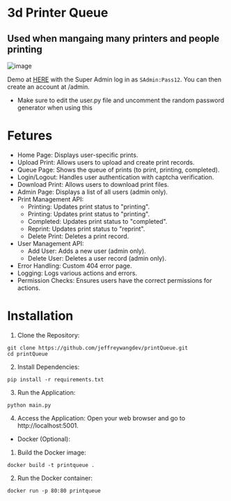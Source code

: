 # 3d Printer Queue
## Used when mangaing many printers and people printing 

![image](https://github.com/user-attachments/assets/c61809f2-4e03-48b5-aa28-a2278b41c3bb)

Demo at [HERE](https://printqueue.onrender.com/) with the Super Admin log in as ``SAdmin:Pass12``. You can then create an account at /admin.
- Make sure to edit the user.py file and uncomment the random password generator when using this


# Fetures 
- Home Page: Displays user-specific prints.
- Upload Print: Allows users to upload and create print records.
- Queue Page: Shows the queue of prints (to print, printing, completed).
- Login/Logout: Handles user authentication with captcha verification.
- Download Print: Allows users to download print files.
- Admin Page: Displays a list of all users (admin only).
- Print Management API:
  - Printing: Updates print status to "printing".
  - Printing: Updates print status to "printing".
  - Completed: Updates print status to "completed".
  - Reprint: Updates print status to "reprint".
  - Delete Print: Deletes a print record.
- User Management API:
  - Add User: Adds a new user (admin only).
  - Delete User: Deletes a user record (admin only).
- Error Handling: Custom 404 error page.
- Logging: Logs various actions and errors.
- Permission Checks: Ensures users have the correct permissions for actions.

# Installation

1. Clone the Repository:
```
git clone https://github.com/jeffreywangdev/printQueue.git
cd printQueue
```

2. Install Dependencies:
```
pip install -r requirements.txt
```

3. Run the Application:
```
python main.py
```

4. Access the Application: Open your web browser and go to http://localhost:5001.

- Docker (Optional):
1. Build the Docker image:
```
docker build -t printqueue .
```

2. Run the Docker container:
```
docker run -p 80:80 printqueue
```
